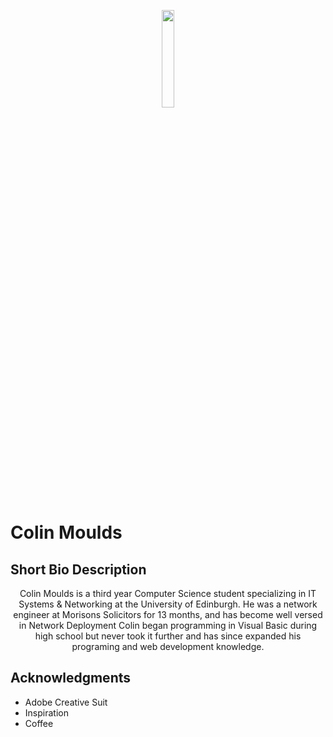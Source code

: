 <p align="center"><img width=20% src="https://github.com/ColinMoulds/bio/blob/master/Media/logo.png"></p>

# Colin Moulds

## Short Bio Description

<p align="center">Colin Moulds is a third year Computer Science student
specializing in IT Systems & Networking at the University
of Edinburgh. He was a network engineer at Morisons Solicitors
for 13 months, and has become well versed in Network Deployment
Colin began programming in Visual Basic during high school but
never took it further and has since expanded his programing and
web development knowledge.</p>

## Acknowledgments

* Adobe Creative Suit
* Inspiration
* Coffee</p>